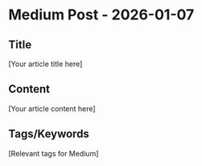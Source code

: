 # Medium Post - 2026-01-07

## Title
[Your article title here]

## Content
[Your article content here]

## Tags/Keywords
[Relevant tags for Medium]
